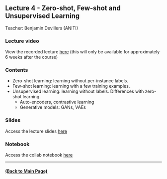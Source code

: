 ## Lecture 4 - Zero-shot, Few-shot and Unsupervised Learning
Teacher: Benjamin Devillers (ANITI)

### Lecture video
View the recorded lecture [here](https://drive.google.com/file/d/1l3f8bovkkJxhMp4JReHWV0yW42BQuMqU/view?usp=sharing)  (this will only be available for approximately 6 weeks after the course)

### Contents

- Zero-shot learning: learning without per-instance labels.
- Few-shot learning: learning with a few training examples.
- Unsupervised learning: learning without labels. Differences with zero-shot learning.
  - Auto-encoders, contrastive learning
  - Generative models: GANs, VAEs

### Slides
Access the lecture slides [here](https://docs.google.com/presentation/d/1FJF2uwNeoiXRoosvDzkVG5P72H4yMIhHjmP1r39nxOI/edit?usp=sharing)

### Notebook
Access the collab notebook [here](https://colab.research.google.com/drive/17QTrw441BzWrkCKMJMwb42iuzTUZNR8t?usp=sharing) 

---
#### [(Back to Main Page)](../index.md)
